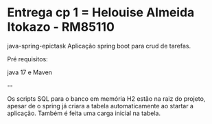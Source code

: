 # Entrega cp 1 = Helouise Almeida Itokazo - RM85110
java-spring-epictask
Aplicação spring boot para crud de tarefas.

Pré requisitos:

java 17 e Maven

--

Os scripts SQL para o banco em memória H2 estão na raiz do projeto, apesar de o spring já criara a tabela automaticamente ao startar a aplicação.
Também é feita uma carga inicial na tabela.
